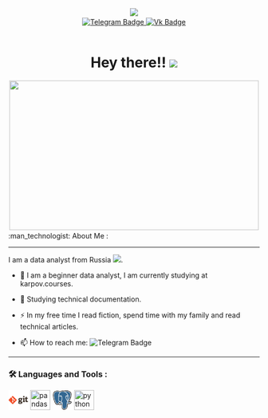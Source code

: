 <div id="header" align="center">
  <img src="https://media.giphy.com/media/M9gbBd9nbDrOTu1Mqx/giphy.gif" width="100"/>
</div>
<div id="badges" align="center">
  <a href="https://t.me/Bereza_ne_derevo">
    <img src="https://img.shields.io/badge/t.me/Bereza_ne_derevo-blue?logo=Telegram&logoColor=white" alt="Telegram Badge"/
  </a>
  <a href="https://vk.com/bereza_ne_derevo">
    <img src="https://img.shields.io/badge/Vk-blue?logo=Vk&logoColor=white" alt="Vk Badge"/>
  </a>
</div>
<div align="center">
  <img src="https://komarev.com/ghpvc/?username=mouse1500&style=flat-square&color=blue" alt=""/>
  <h1>
  Hey there!!
  <img src="https://media.giphy.com/media/hvRJCLFzcasrR4ia7z/giphy.gif" width="30px"/>
</h1>
</div>
<div align="center">
  <img src="https://media.giphy.com/media/lsRqhM8eAtu47SzBRa/giphy.gif" width="500" height="300"/>
</div>
:man_technologist: About Me :

---
I am a data analyst from Russia <img src="https://media.giphy.com/media/WUlplcMpOCEmTGBtBW/giphy.gif" width="30">.

- :telescope: I am a beginner data analyst, I am currently studying at karpov.courses.

- :seedling: Studying technical documentation.

- :zap: In my free time I read fiction, spend time with my family and read technical articles.

- :mailbox: How to reach me: ![Telegram Badge](https://img.shields.io/badge/t.me/Bereza_ne_derevo-blue?logo=Telegram&logoColor=white)

---

### :hammer_and_wrench: Languages and Tools :
<div>
  <img src="https://github.com/devicons/devicon/blob/master/icons/git/git-original-wordmark.svg" title="Git" **alt="Git" width="40" height="40"/>
  <img scr="https://github.com/devicons/devicon/blob/master/icons/pandas/pandas-original-wordmark.svg" title="pandas" **alt="pandas" width="40" height="40"/>
  <img src="https://github.com/devicons/devicon/blob/master/icons/postgresql/postgresql-original.svg" title="postgresql" **alt="postgresql" width="40" height="40"/>
  <img scr="https://github.com/devicons/devicon/blob/master/icons/python/python-original.svg" title="python" **alt="python" width="40" height="40"/>
</div>
